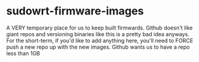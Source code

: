 sudowrt-firmware-images
=======================

A VERY temporary place for us to keep built firmwards. Github doesn't like giant repos and versioning binaries like this is a pretty bad idea anyways. For the short-term, if you'd like to add anything here, you'll need to FORCE push a new repo up with the new images. Github wants us to have a repo less than 1GB
